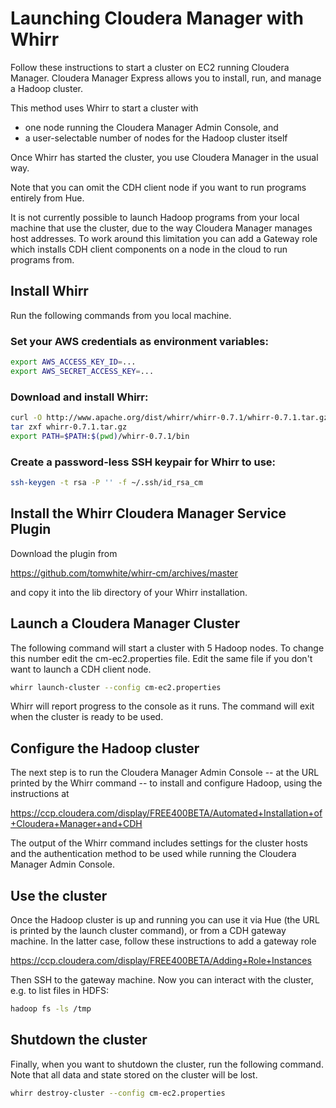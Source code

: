 # Launching Cloudera Manager with Whirr

Follow these instructions to start a cluster on EC2 running Cloudera Manager.
Cloudera Manager Express allows you to install, run, and manage a Hadoop cluster.

This method uses Whirr to start a cluster with
 * one node running the Cloudera Manager Admin Console, and
 * a user-selectable number of nodes for the Hadoop cluster itself

Once Whirr has started the cluster, you use Cloudera Manager in the usual way.

Note that you can omit the CDH client node if you want to run programs entirely
from Hue.

It is not currently possible to launch Hadoop programs from your local machine
that use the cluster, due to the way Cloudera Manager manages host addresses.
To work around this limitation you can add a Gateway role which installs CDH
client components on a node in the cloud to run programs from.

## Install Whirr

Run the following commands from you local machine.

### Set your AWS credentials as environment variables:
```bash
export AWS_ACCESS_KEY_ID=...
export AWS_SECRET_ACCESS_KEY=...
```

### Download and install Whirr:
```bash
curl -O http://www.apache.org/dist/whirr/whirr-0.7.1/whirr-0.7.1.tar.gz
tar zxf whirr-0.7.1.tar.gz
export PATH=$PATH:$(pwd)/whirr-0.7.1/bin
```

### Create a password-less SSH keypair for Whirr to use:

```bash
ssh-keygen -t rsa -P '' -f ~/.ssh/id_rsa_cm
```

## Install the Whirr Cloudera Manager Service Plugin

Download the plugin from

https://github.com/tomwhite/whirr-cm/archives/master

and copy it into the lib directory of your Whirr installation.

## Launch a Cloudera Manager Cluster

The following command will start a cluster with 5 Hadoop nodes. To change this
number edit the cm-ec2.properties file. Edit the same file if you don't want to
launch a CDH client node.

```bash
whirr launch-cluster --config cm-ec2.properties
```

Whirr will report progress to the console as it runs. The command will exit when
the cluster is ready to be used.

## Configure the Hadoop cluster

The next step is to run the Cloudera Manager Admin Console -- at the URL printed
by the Whirr command -- to install and configure Hadoop, using the instructions
at

https://ccp.cloudera.com/display/FREE400BETA/Automated+Installation+of+Cloudera+Manager+and+CDH

The output of the Whirr command includes settings for the cluster hosts
and the authentication method to be used while running the Cloudera Manager
Admin Console.

## Use the cluster

Once the Hadoop cluster is up and running you can use it via Hue (the URL
is printed by the launch cluster command), or from a CDH gateway machine. In
the latter case, follow these instructions to add a gateway role

https://ccp.cloudera.com/display/FREE400BETA/Adding+Role+Instances

Then SSH to the gateway machine. Now you can interact with the cluster,
e.g. to list files in HDFS:

```bash
hadoop fs -ls /tmp
```

## Shutdown the cluster

Finally, when you want to shutdown the cluster, run the following command. Note
that all data and state stored on the cluster will be lost.

```bash
whirr destroy-cluster --config cm-ec2.properties
```
